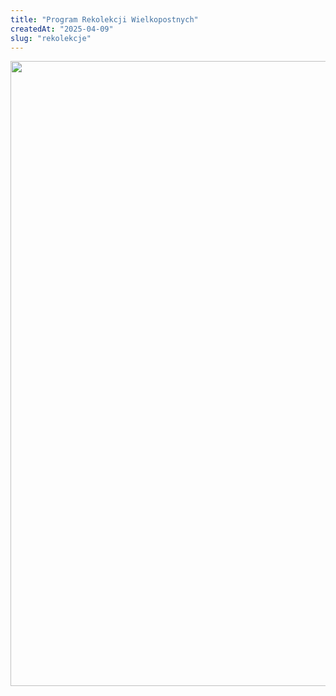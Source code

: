 ```yaml
---
title: "Program Rekolekcji Wielkopostnych"
createdAt: "2025-04-09"
slug: "rekolekcje"
---
```


<img src="/static/images/rekolekcje.jpg" width=1000 height=1000 />
